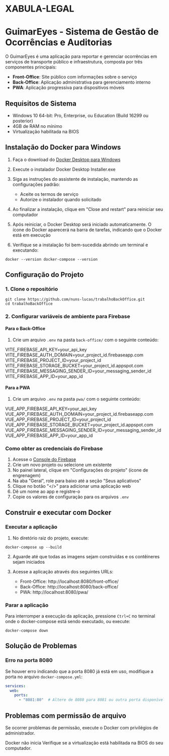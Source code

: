 # XABULA-LEGAL
# GuimarEyes - Sistema de Gestão de Ocorrências e Auditorias

O GuimarEyes é uma aplicação para reportar e gerenciar ocorrências em serviços de transporte público e infraestrutura, composta por três componentes principais:

- **Front-Office**: Site público com informações sobre o serviço
- **Back-Office**: Aplicação administrativa para gerenciamento interno
- **PWA**: Aplicação progressiva para dispositivos móveis

## Requisitos de Sistema

- Windows 10 64-bit: Pro, Enterprise, ou Education (Build 16299 ou posterior)
- 4GB de RAM no mínimo
- Virtualização habilitada na BIOS

## Instalação do Docker para Windows

1. Faça o download do [Docker Desktop para Windows](https://docs.docker.com/desktop/install/windows-install/)

2. Execute o instalador Docker Desktop Installer.exe

3. Siga as instruções do assistente de instalação, mantendo as configurações padrão:
   - Aceite os termos de serviço
   - Autorize o instalador quando solicitado

4. Ao finalizar a instalação, clique em "Close and restart" para reiniciar seu computador

5. Após reiniciar, o Docker Desktop será iniciado automaticamente. O ícone do Docker aparecerá na barra de tarefas, indicando que o Docker está em execução

6. Verifique se a instalação foi bem-sucedida abrindo um terminal e executando:

```
docker --version docker-compose --version
```

## Configuração do Projeto

### 1. Clone o repositório
``` git
git clone https://github.com/nuns-lucas/trabalhoBackOffice.git 
cd trabalhoBackOffice
```

### 2. Configurar variáveis de ambiente para Firebase

#### Para o Back-Office

1. Crie um arquivo `.env` na pasta `back-office/` com o seguinte conteúdo:

VITE_FIREBASE_API_KEY=your_api_key VITE_FIREBASE_AUTH_DOMAIN=your_project_id.firebaseapp.com VITE_FIREBASE_PROJECT_ID=your_project_id VITE_FIREBASE_STORAGE_BUCKET=your_project_id.appspot.com VITE_FIREBASE_MESSAGING_SENDER_ID=your_messaging_sender_id VITE_FIREBASE_APP_ID=your_app_id


#### Para a PWA

1. Crie um arquivo `.env` na pasta `pwa/` com o seguinte conteúdo:

VUE_APP_FIREBASE_API_KEY=your_api_key VUE_APP_FIREBASE_AUTH_DOMAIN=your_project_id.firebaseapp.com VUE_APP_FIREBASE_PROJECT_ID=your_project_id VUE_APP_FIREBASE_STORAGE_BUCKET=your_project_id.appspot.com VUE_APP_FIREBASE_MESSAGING_SENDER_ID=your_messaging_sender_id VUE_APP_FIREBASE_APP_ID=your_app_id


### Como obter as credenciais do Firebase

1. Acesse o [Console do Firebase](https://console.firebase.google.com/)
2. Crie um novo projeto ou selecione um existente
3. No painel lateral, clique em "Configurações do projeto" (ícone de engrenagem)
4. Na aba "Geral", role para baixo até a seção "Seus aplicativos"
5. Clique no botão "</>" para adicionar uma aplicação web
6. Dê um nome ao app e registre-o
7. Copie os valores de configuração para os arquivos `.env`

## Construir e executar com Docker

### Executar a aplicação

1. No diretório raiz do projeto, execute:

```
docker-compose up --build

```

2. Aguarde até que todas as imagens sejam construídas e os contêineres sejam iniciados

3. Acesse a aplicação através dos seguintes URLs:
   - Front-Office: http://localhost:8080/front-office/
   - Back-Office: http://localhost:8080/back-office/
   - PWA: http://localhost:8080/pwa/

### Parar a aplicação

Para interromper a execução da aplicação, pressione `Ctrl+C` no terminal onde o docker-compose está sendo executado, ou execute:

``` 
docker-compose down
```


## Solução de Problemas

### Erro na porta 8080
Se houver erro indicando que a porta 8080 já está em uso, modifique a porta no arquivo `docker-compose.yml`:

```yaml
services:
  web:
    ports:
      - "8081:80"  # Altere de 8080 para 8081 ou outra porta disponível
```

## Problemas com permissão de arquivo
Se ocorrer problemas de permissão, execute o Docker com privilégios de administrador.

Docker não inicia
Verifique se a virtualização está habilitada na BIOS do seu computador.